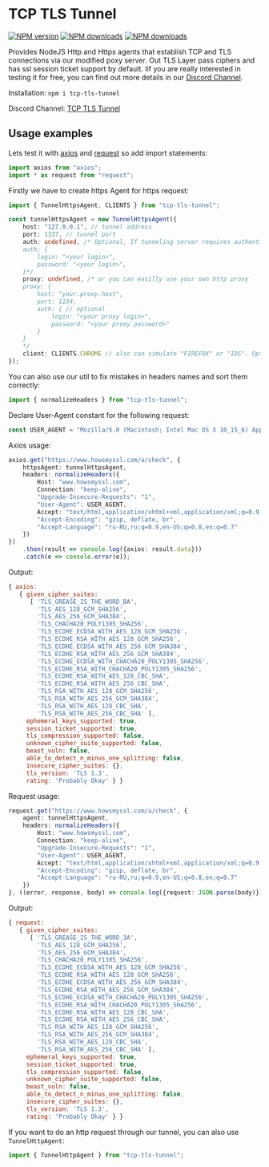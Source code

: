 <!-- TITLE/ -->

<h1>TCP TLS Tunnel</h1>

<!-- /TITLE -->

<!-- BADGES/ -->
<span class="badge-npmversion"><a href="https://npmjs.org/package/tcp-tls-tunnel" title="View this project on NPM"><img src="https://img.shields.io/npm/v/badges.svg" alt="NPM version" /></a></span>
<span class="badge-npmdownloads"><a href="https://npmjs.org/package/tcp-tls-tunnel" title="View this project on NPM"><img src="https://img.shields.io/npm/dm/badges.svg" alt="NPM downloads" /></a></span>
<span class="badge-typescript"><a href="https://github.com/Arteha/tcp-tls-tunnel" title="View this project on GitHub"><img src="https://badgen.net/badge/Built%20With/TypeScript/blue" alt="NPM downloads" /></a></span>
<!-- /BADGES -->

Provides NodeJS Http and Https agents that establish TCP and TLS connections via our modified poxy server.
Out TLS Layer pass ciphers and has ssl session ticket support by default.
Iif you are really interested in testing it for free, you can find out more details in our [Discord Channel](https://discord.gg/4HRVxNP).

Installation: `npm i tcp-tls-tunnel`

Discord Channel: [ TCP TLS Tunnel](https://discord.gg/4HRVxNP)

## Usage examples

Lets test it with [axios](https://npmjs.org/package/axios) and [request](https://npmjs.org/package/request) so add import statements:
```typescript
import axios from "axios";
import * as request from "request";
```

Firstly we have to create https Agent for https request:
```typescript
import { TunnelHttpsAgent, CLIENTS } from "tcp-tls-tunnel";

const tunnelHttpsAgent = new TunnelHttpsAgent({
    host: "127.0.0.1", // tunnel address
    port: 1337, // tunnel port
    auth: undefined, /* Optional, If tunneling server requires authentication, then pass credentials:
    auth: {
        login: "<your login>",
        password: "<your login>",
    }*/
    proxy: undefined, /* or you can easilly use your own http proxy
    proxy: {
        host: "your.proxy.host",
        port: 1234,
        auth: { // optional
            login: "<your proxy login>",
            password: "<your proxy password>"
        }
    }
    */
    client: CLIENTS.CHROME // also can simulate "FIREFOX" or "IOS". Optional. Default: "CHROME"
});
```

You can also use our util to fix mistakes in headers names and sort them correctly:
```typescript
import { normalizeHeaders } from "tcp-tls-tunnel";
```

Declare User-Agent constant for the following request:
```typescript
const USER_AGENT = "Mozilla/5.0 (Macintosh; Intel Mac OS X 10_15_6) AppleWebKit/537.36 (KHTML, like Gecko) Chrome/85.0.4183.102 Safari/537.36";
```

Axios usage:
```typescript
axios.get("https://www.howsmyssl.com/a/check", {
    httpsAgent: tunnelHttpsAgent,
    headers: normalizeHeaders({
        Host: "www.howsmyssl.com",
        Connection: "keep-alive",
        "Upgrade-Insecure-Requests": "1",
        "User-Agent": USER_AGENT,
        Accept: "text/html,application/xhtml+xml,application/xml;q=0.9,image/webp,image/apng,/;q=0.8,application/signed-exchange;v=b3;q=0.9",
        "Accept-Encoding": "gzip, deflate, br",
        "Accept-Language": "ru-RU,ru;q=0.9,en-US;q=0.8,en;q=0.7"
    })
})
    .then(result => console.log({axios: result.data}))
    .catch(e => console.error(e));
```
Output:
```javascript
{ axios:
   { given_cipher_suites:
      [ 'TLS_GREASE_IS_THE_WORD_BA',
        'TLS_AES_128_GCM_SHA256',
        'TLS_AES_256_GCM_SHA384',
        'TLS_CHACHA20_POLY1305_SHA256',
        'TLS_ECDHE_ECDSA_WITH_AES_128_GCM_SHA256',
        'TLS_ECDHE_RSA_WITH_AES_128_GCM_SHA256',
        'TLS_ECDHE_ECDSA_WITH_AES_256_GCM_SHA384',
        'TLS_ECDHE_RSA_WITH_AES_256_GCM_SHA384',
        'TLS_ECDHE_ECDSA_WITH_CHACHA20_POLY1305_SHA256',
        'TLS_ECDHE_RSA_WITH_CHACHA20_POLY1305_SHA256',
        'TLS_ECDHE_RSA_WITH_AES_128_CBC_SHA',
        'TLS_ECDHE_RSA_WITH_AES_256_CBC_SHA',
        'TLS_RSA_WITH_AES_128_GCM_SHA256',
        'TLS_RSA_WITH_AES_256_GCM_SHA384',
        'TLS_RSA_WITH_AES_128_CBC_SHA',
        'TLS_RSA_WITH_AES_256_CBC_SHA' ],
     ephemeral_keys_supported: true,
     session_ticket_supported: true,
     tls_compression_supported: false,
     unknown_cipher_suite_supported: false,
     beast_vuln: false,
     able_to_detect_n_minus_one_splitting: false,
     insecure_cipher_suites: {},
     tls_version: 'TLS 1.3',
     rating: 'Probably Okay' } }
```

Request usage:
```typescript
request.get("https://www.howsmyssl.com/a/check", {
    agent: tunnelHttpsAgent,
    headers: normalizeHeaders({
        Host: "www.howsmyssl.com",
        Connection: "keep-alive",
        "Upgrade-Insecure-Requests": "1",
        "User-Agent": USER_AGENT,
        Accept: "text/html,application/xhtml+xml,application/xml;q=0.9,image/webp,image/apng,/;q=0.8,application/signed-exchange;v=b3;q=0.9",
        "Accept-Encoding": "gzip, deflate, br",
        "Accept-Language": "ru-RU,ru;q=0.9,en-US;q=0.8,en;q=0.7"
    })
}, ((error, response, body) => console.log({request: JSON.parse(body)})));
```
Output:
```javascript
{ request:
   { given_cipher_suites:
      [ 'TLS_GREASE_IS_THE_WORD_3A',
        'TLS_AES_128_GCM_SHA256',
        'TLS_AES_256_GCM_SHA384',
        'TLS_CHACHA20_POLY1305_SHA256',
        'TLS_ECDHE_ECDSA_WITH_AES_128_GCM_SHA256',
        'TLS_ECDHE_RSA_WITH_AES_128_GCM_SHA256',
        'TLS_ECDHE_ECDSA_WITH_AES_256_GCM_SHA384',
        'TLS_ECDHE_RSA_WITH_AES_256_GCM_SHA384',
        'TLS_ECDHE_ECDSA_WITH_CHACHA20_POLY1305_SHA256',
        'TLS_ECDHE_RSA_WITH_CHACHA20_POLY1305_SHA256',
        'TLS_ECDHE_RSA_WITH_AES_128_CBC_SHA',
        'TLS_ECDHE_RSA_WITH_AES_256_CBC_SHA',
        'TLS_RSA_WITH_AES_128_GCM_SHA256',
        'TLS_RSA_WITH_AES_256_GCM_SHA384',
        'TLS_RSA_WITH_AES_128_CBC_SHA',
        'TLS_RSA_WITH_AES_256_CBC_SHA' ],
     ephemeral_keys_supported: true,
     session_ticket_supported: true,
     tls_compression_supported: false,
     unknown_cipher_suite_supported: false,
     beast_vuln: false,
     able_to_detect_n_minus_one_splitting: false,
     insecure_cipher_suites: {},
     tls_version: 'TLS 1.3',
     rating: 'Probably Okay' } }
```

If you want to do an http request through our tunnel, you can also use `TunnelHttpAgent`:

```typescript
import { TunnelHttpAgent } from "tcp-tls-tunnel";
```
